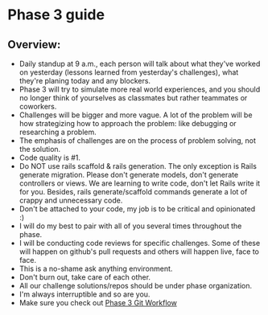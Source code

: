 # Phase 3 guide

## Overview:

- Daily standup at 9 a.m., each person will talk about what they've worked on yesterday (lessons learned from yesterday's challenges), what they're planing today and any blockers.
- Phase 3 will try to simulate more real world experiences, and you should no longer think of yourselves as classmates but rather teammates or coworkers.
- Challenges will be bigger and more vague. A lot of the problem will be how strategizing how to approach the problem: like debugging or researching a problem.
- The emphasis of challenges are on the process of problem solving, not the solution.
- Code quality is #1.
- Do NOT use rails scaffold & rails generation. The only exception is Rails generate migration. Please don't generate models, don't generate controllers or views. We are learning to write code, don't let Rails write it for you. Besides, rails generate/scaffold commands generate a lot of crappy and unnecessary code.
- Don't be attached to your code, my job is to be critical and opinionated :)
- I will do my best to pair with all of you several times throughout the phase.
- I will be conducting code reviews for specific challenges. Some of these will happen on github's pull requests and others will happen live, face to face.
- This is a no-shame ask anything environment.
- Don't burn out, take care of each other.
- All our challenge solutions/repos should be under phase organization.
- I'm always interruptible and so are you.
- Make sure you check out [Phase 3 Git Workflow](../../../../phase-3-guide/blob/master/git-workflow.md#phase-3-github-workflow)
